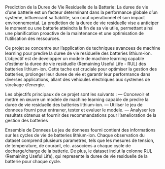 Prediction de la Duree de Vie Residuelle de la Batterie: 
La duree de vie d’une batterie est un facteur determinant dans la performance globale d’un systeme, influencant sa fiabilite,
son cout operationnel et son impact environnemental. La prediction de la duree de vie residuelle vise a anticiper le moment ou
une batterie atteindra la fin de sa vie utile, permettant ainsi une planification proactive de la maintenance et une optimisation de
l’utilisation des ressources.

Ce projet se concentre sur l’application de techniques avancees de machine learning pour predire la duree de vie residuelle
des batteries lithium-ion. L’objectif est de developper un modele de machine learning capable d’estimer la duree de vie
residuelle (Remaining Useful Life - RUL) des batteries lithium-ion. Cette tache est cruciale pour optimiser la gestion des
batteries, prolonger leur duree de vie et garantir leur performance dans diverses applications, allant des vehicules electriques
aux systemes de stockage d’energie. 

Les objectifs principaux de ce projet sont les suivants :
— Concevoir et mettre en œuvre un modele de machine learning capable de predire la duree de vie residuelle des batteries
lithium-ion.
— Utiliser le jeu de donnees fourni pour entraıner, tester et evaluer le modele.
— Analyser les resultats obtenus et fournir des recommandations pour l’amelioration de la gestion des batteries

Ensemble de Donnees
Le jeu de donnees fourni contient des informations sur les cycles de vie de batteries lithium-ion. Chaque observation du
dataset comprend plusieurs parametres, tels que les mesures de tension, de temperature, de courant, etc. associees a chaque
cycle de decharge/charge de la batterie. De plus, le dataset inclut la colonne RUL (Remaining Useful Life), qui represente la
duree de vie residuelle de la batterie pour chaque cycle. 
